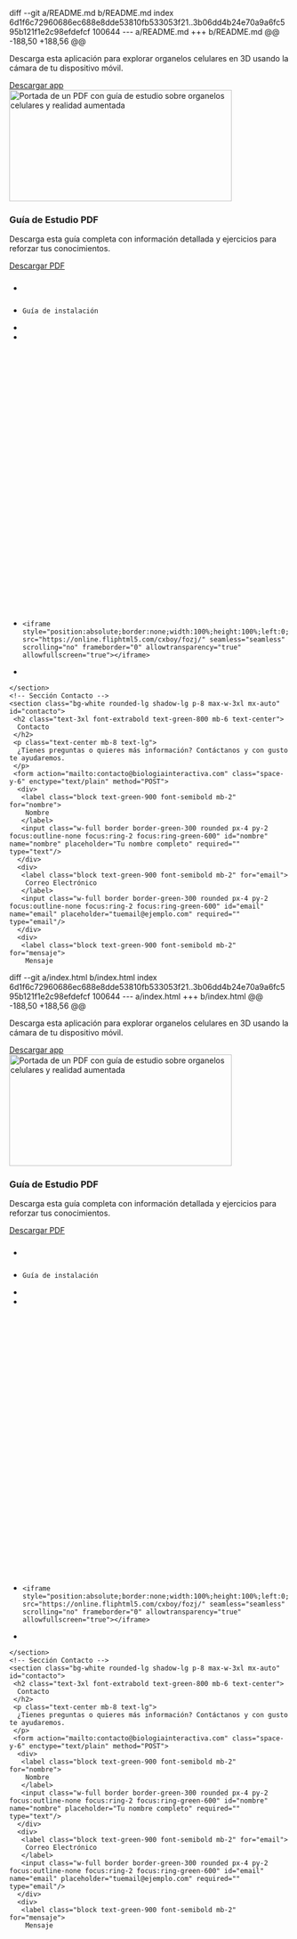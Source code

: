 diff --git a/README.md b/README.md
index 6d1f6c72960686ec688e8dde53810fb533053f21..3b06dd4b24e70a9a6fc595b121f1e2c98efdefcf 100644
--- a/README.md
+++ b/README.md
@@ -188,50 +188,56 @@
       </h3>
       <p class="flex-grow">
        Descarga esta aplicación para explorar organelos celulares en 3D usando la cámara de tu dispositivo móvil.
       </p>
       <a class="mt-4 inline-block text-green-700 font-semibold hover:underline" href="https://play.google.com/store/apps/details?id=com.mduse.cellular" rel="noopener noreferrer" target="_blank">
        Descargar app
        <i class="fas fa-external-link-alt ml-1">
        </i>
       </a>
      </article>
      <article class="bg-green-50 rounded-lg p-6 shadow hover:shadow-lg transition flex flex-col">
       <img alt="Portada de un PDF con guía de estudio sobre organelos celulares y realidad aumentada" class="rounded mb-4 w-full h-40 object-cover" height="200" src="https://storage.googleapis.com/a1aa/image/9a2e928e-2346-4b04-5330-91bb44217b2e.jpg" width="400"/>
       <h3 class="text-xl font-semibold text-green-900 mb-2">
        Guía de Estudio PDF
       </h3>
       <p class="flex-grow">
        Descarga esta guía completa con información detallada y ejercicios para reforzar tus conocimientos.
       </p>
       <a class="mt-4 inline-block text-green-700 font-semibold hover:underline" href="https://drive.google.com/drive/folders/1b4JJiunY5HAR8wO86D67LmFH_YRI1nrz?usp=sharing" rel="noopener noreferrer" target="_blank">
        Descargar PDF
        <i class="fas fa-external-link-alt ml-1">
        </i>
       </a>
      </article>
     </div>
+    <h3 class="text-2xl font-bold text-green-800 mt-8 mb-4 text-center">
+     Guía de instalación
+    </h3>
+    <div style="position:relative;padding-top:0;width:900px;height:500px;">
+     <iframe style="position:absolute;border:none;width:100%;height:100%;left:0;top:0;" src="https://online.fliphtml5.com/cxboy/fozj/" seamless="seamless" scrolling="no" frameborder="0" allowtransparency="true" allowfullscreen="true"></iframe>
+    </div>
    </section>
    <!-- Sección Contacto -->
    <section class="bg-white rounded-lg shadow-lg p-8 max-w-3xl mx-auto" id="contacto">
     <h2 class="text-3xl font-extrabold text-green-800 mb-6 text-center">
      Contacto
     </h2>
     <p class="text-center mb-8 text-lg">
      ¿Tienes preguntas o quieres más información? Contáctanos y con gusto te ayudaremos.
     </p>
     <form action="mailto:contacto@biologiainteractiva.com" class="space-y-6" enctype="text/plain" method="POST">
      <div>
       <label class="block text-green-900 font-semibold mb-2" for="nombre">
        Nombre
       </label>
       <input class="w-full border border-green-300 rounded px-4 py-2 focus:outline-none focus:ring-2 focus:ring-green-600" id="nombre" name="nombre" placeholder="Tu nombre completo" required="" type="text"/>
      </div>
      <div>
       <label class="block text-green-900 font-semibold mb-2" for="email">
        Correo Electrónico
       </label>
       <input class="w-full border border-green-300 rounded px-4 py-2 focus:outline-none focus:ring-2 focus:ring-green-600" id="email" name="email" placeholder="tuemail@ejemplo.com" required="" type="email"/>
      </div>
      <div>
       <label class="block text-green-900 font-semibold mb-2" for="mensaje">
        Mensaje
diff --git a/index.html b/index.html
index 6d1f6c72960686ec688e8dde53810fb533053f21..3b06dd4b24e70a9a6fc595b121f1e2c98efdefcf 100644
--- a/index.html
+++ b/index.html
@@ -188,50 +188,56 @@
       </h3>
       <p class="flex-grow">
        Descarga esta aplicación para explorar organelos celulares en 3D usando la cámara de tu dispositivo móvil.
       </p>
       <a class="mt-4 inline-block text-green-700 font-semibold hover:underline" href="https://play.google.com/store/apps/details?id=com.mduse.cellular" rel="noopener noreferrer" target="_blank">
        Descargar app
        <i class="fas fa-external-link-alt ml-1">
        </i>
       </a>
      </article>
      <article class="bg-green-50 rounded-lg p-6 shadow hover:shadow-lg transition flex flex-col">
       <img alt="Portada de un PDF con guía de estudio sobre organelos celulares y realidad aumentada" class="rounded mb-4 w-full h-40 object-cover" height="200" src="https://storage.googleapis.com/a1aa/image/9a2e928e-2346-4b04-5330-91bb44217b2e.jpg" width="400"/>
       <h3 class="text-xl font-semibold text-green-900 mb-2">
        Guía de Estudio PDF
       </h3>
       <p class="flex-grow">
        Descarga esta guía completa con información detallada y ejercicios para reforzar tus conocimientos.
       </p>
       <a class="mt-4 inline-block text-green-700 font-semibold hover:underline" href="https://drive.google.com/drive/folders/1b4JJiunY5HAR8wO86D67LmFH_YRI1nrz?usp=sharing" rel="noopener noreferrer" target="_blank">
        Descargar PDF
        <i class="fas fa-external-link-alt ml-1">
        </i>
       </a>
      </article>
     </div>
+    <h3 class="text-2xl font-bold text-green-800 mt-8 mb-4 text-center">
+     Guía de instalación
+    </h3>
+    <div style="position:relative;padding-top:0;width:900px;height:500px;">
+     <iframe style="position:absolute;border:none;width:100%;height:100%;left:0;top:0;" src="https://online.fliphtml5.com/cxboy/fozj/" seamless="seamless" scrolling="no" frameborder="0" allowtransparency="true" allowfullscreen="true"></iframe>
+    </div>
    </section>
    <!-- Sección Contacto -->
    <section class="bg-white rounded-lg shadow-lg p-8 max-w-3xl mx-auto" id="contacto">
     <h2 class="text-3xl font-extrabold text-green-800 mb-6 text-center">
      Contacto
     </h2>
     <p class="text-center mb-8 text-lg">
      ¿Tienes preguntas o quieres más información? Contáctanos y con gusto te ayudaremos.
     </p>
     <form action="mailto:contacto@biologiainteractiva.com" class="space-y-6" enctype="text/plain" method="POST">
      <div>
       <label class="block text-green-900 font-semibold mb-2" for="nombre">
        Nombre
       </label>
       <input class="w-full border border-green-300 rounded px-4 py-2 focus:outline-none focus:ring-2 focus:ring-green-600" id="nombre" name="nombre" placeholder="Tu nombre completo" required="" type="text"/>
      </div>
      <div>
       <label class="block text-green-900 font-semibold mb-2" for="email">
        Correo Electrónico
       </label>
       <input class="w-full border border-green-300 rounded px-4 py-2 focus:outline-none focus:ring-2 focus:ring-green-600" id="email" name="email" placeholder="tuemail@ejemplo.com" required="" type="email"/>
      </div>
      <div>
       <label class="block text-green-900 font-semibold mb-2" for="mensaje">
        Mensaje
        
